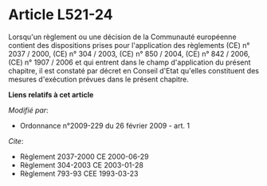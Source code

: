 # Article L521-24

Lorsqu'un règlement ou une décision de la Communauté européenne contient des dispositions prises pour l'application des
règlements (CE) n° 2037 / 2000, (CE) n° 304 / 2003, (CE) n° 850 / 2004, (CE) n° 842 / 2006, (CE) n° 1907 / 2006 et qui
entrent dans le champ d'application du présent chapitre, il est constaté par décret en Conseil d'Etat qu'elles constituent
des mesures d'exécution prévues dans le présent chapitre.

**Liens relatifs à cet article**

_Modifié par_:

  - Ordonnance n°2009-229 du 26 février 2009 - art. 1

_Cite_:

  - Règlement 2037-2000 CE 2000-06-29
  - Règlement 304-2003 CE 2003-01-28
  - Règlement 793-93 CEE 1993-03-23
